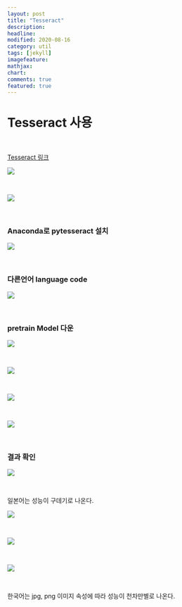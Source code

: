 ```yaml
---
layout: post
title: "Tesseract"
description: 
headline: 
modified: 2020-08-16
category: util
tags: [jekyll]
imagefeature: 
mathjax: 
chart: 
comments: true
featured: true
---
```


# Tesseract 사용 

<p>&nbsp;</p>


[Tesseract 링크](https://github.com/UB-Mannheim/tesseract/wiki)

<img src="{{ site.url }}/images/Util/tesseract/20200816_164530.png">

<p>&nbsp;</p>

<img src="{{ site.url }}/images/Util/tesseract/Screenshot_2020-08-16-16-57-30.png">

<p>&nbsp;</p>

### Anaconda로 pytesseract 설치

<img src="{{ site.url }}/images/Util/tesseract/20200816_170914.png">

<p>&nbsp;</p>

### 다른언어 language code

<img src="{{ site.url }}/images/Util/tesseract/20200816_171953.png">

<p>&nbsp;</p>


### pretrain Model 다운

<img src="{{ site.url }}/images/Util/tesseract/20200816_172622.png">

<p>&nbsp;</p>

<img src="{{ site.url }}/images/Util/tesseract/20200816_172800.png">

<p>&nbsp;</p>

<img src="{{ site.url }}/images/Util/tesseract/Screenshot_2020-08-16-17-29-36.png">

<p>&nbsp;</p>

<img src="{{ site.url }}/images/Util/tesseract/20200816_173321.png">

<p>&nbsp;</p>

### 결과 확인

<img src="{{ site.url }}/images/Util/tesseract/20200816_173756.png">

<p>&nbsp;</p>

일본어는 성능이 구데기로 나온다.

<img src="{{ site.url }}/images/Util/tesseract/20200816_174142.png">

<p>&nbsp;</p>

<img src="{{ site.url }}/images/Util/tesseract/20200816_174411.png">

<p>&nbsp;</p>

<img src="{{ site.url }}/images/Util/tesseract/20200816_174531.png">

<p>&nbsp;</p>

한국어는 jpg, png 이미지 속성에 따라 성능이 천차만별로 나온다.
